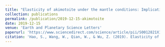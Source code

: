 ```yaml
---
title: "Elasticity of akimotoite under the mantle conditions: Implications for multiple discontinuities and seismic anisotropies at the depth of ∼600–750 km in subduction zones"
collection: publications
permalink: /publication/2019-12-15-akimotoite
date: 2019-12-15
venue: 'Earth and Planetary Science Letters'
paperurl: 'https://www.sciencedirect.com/science/article/pii/S0012821X19305229'
citation: 'Hao, S., Wang, W., Qian, W., & Wu, Z. (2019). Elasticity of akimotoite under the mantle conditions: Implications for multiple discontinuities and seismic anisotropies at the depth of ∼600–750 km in subduction zones. <i>Earth and Planetary Science Letters</i>, 528, 115830.'
---
```

